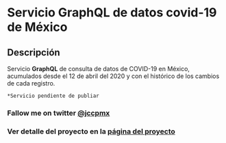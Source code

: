 # Servicio GraphQL de datos covid-19 de México

## Descripción
Servicio **GraphQL** de consulta de datos de COVID-19 en México, acumulados desde el 12 de abril del 2020 y con el histórico de los cambios de cada registro.

`*Servicio pendiente de publiar`

### Fallow me on twitter [@jccpmx][jccpmx]

### Ver detalle del proyecto en la [página del proyecto][regreso]

[regreso]: <https://jccpmx.github.io/covid19mx/>
[jccpmx]:<https://twitter.com/jccpmx?ref_src=twsrc%5Etfw>